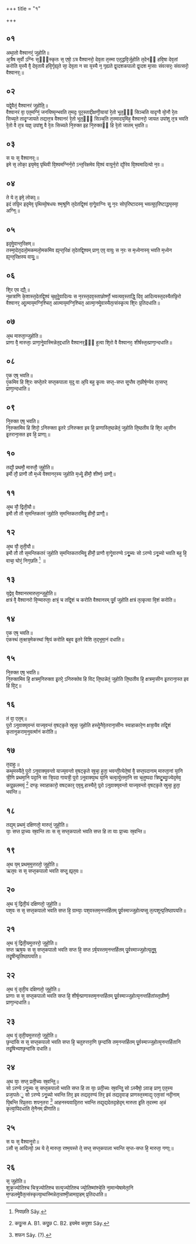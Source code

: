 +++
title = "१"

+++
## ०१
अथा᳘तो वैश्वानरं᳘ जुहोति॥  
अ᳘त्रैष स᳘र्वो ऽग्निः स᳘ᳫं᳘स्कृतः स᳘ एषो᳘ ऽत्र वैश्वानरो᳘ देव᳘ता त᳘स्मा एत᳘द्धवि᳘र्जुहोति त᳘देनᳫं हवि᳘षा देव᳘तां करोति य᳘स्यै वै᳘ देव᳘तायै हवि᳘र्गृह्य᳘ते सा᳘ देव᳘ता न सा य᳘स्यै न᳘ गृह्यते द्वा᳘दशकपालो द्वा᳘दश मा᳘साः संवत्सरः᳘ संवत्सरो᳘ वैश्वानरः᳟॥  
## ०२
यद्वे᳘वैतं᳘ वैश्वानरं जुहोति᳟॥  
वैश्वानरं वा᳘ एत᳘मग्निं᳘ जनयिष्य᳘न्भवति त᳘मदः᳘ पुर᳘स्ताद्दीक्षणी᳘यायां रे᳘तो भूत᳘ᳫं᳘ सिञ्चति यादृग्वै यो᳘नौ रे᳘तः सिच्य᳘ते तादृ᳘ग्जायते तद्यत्त᳘त्र वैश्वानरं रे᳘तो भूत᳘ᳫं᳘ सिञ्च᳘ति त᳘स्मादय᳘मिह᳘ वैश्वानरो᳘ जायत उपांशु त᳘त्र भवति रे᳘तो वै त᳘त्र यज्ञ᳘ उपांशु वै रे᳘तः सिच्यते नि᳘रुक्त इह नि᳘रुक्तᳫं हि रे᳘तो जातम् भ᳘वति॥  
## ०३
स यः स᳘ वैश्वानरः᳟॥  
इमे स᳘ लोका᳘ इय᳘मेव᳘ पृथिवी वि᳘श्वमग्निर्न᳘रो ऽन्त᳘रिक्षमेव वि᳘श्वं वायुर्न᳘रो द्यौ᳘रेव वि᳘श्वमादित्यो न᳘रः॥  
## ०४
ते ये त᳘ इमे᳘ लोकाः᳟॥  
इदं तछि᳘र इद᳘मेव᳘ पृथिव्यो᳘षधयः श्म᳘श्रूणि त᳘देतद्वि᳘श्वं वा᳘गेॗवाग्निः सॗ न᳘रः सोप᳘रिष्टादस्य᳘ भवत्युप᳘रिष्टाद्ध्य᳘स्या᳘ अग्निः᳟॥  
## ०५
इद᳘मेॗवान्त᳘रिक्षम्॥  
तस्मा᳘देत᳘दलो᳘मकमलो᳘मकमिव ह्य᳘न्त᳘रिक्षं त᳘देतद्वि᳘श्वम् प्राण᳘ एव᳘ वायुः स न᳘रः स म᳘ध्येनास्य᳘ भवति म᳘ध्येन ह्य᳘न्त᳘रिक्षस्य वायुः᳟॥  
## ०६
शि᳘र एव द्यौः᳟॥  
न᳘क्षत्राणि के᳘शास्त᳘देतद्वि᳘श्वं च᳘क्षुरेॗवादित्यः स न᳘रस्त᳘दव᳘स्ताछोर्ष्णो᳘ भवत्यव᳘स्ताद्धि᳘ दिव᳘ आदित्यस्त᳘दस्यैतछि᳘रो वैश्वानर᳘ आॗत्माय᳘मग्नि᳘श्चित᳘ आत्माय᳘मग्नि᳘श्चित᳘ आत्मा᳘नमेॗवास्यैत᳘त्संस्कृ᳘त्य शि᳘रः प्र᳘तिदधाति॥  
## ०७
अ᳘थ मारुता᳘न्जुहोति॥  
प्राणा वै᳘ मारुताः᳘ प्राणा᳘नेॗवास्मिन्नेत᳘द्दधाति वैश्वानर᳘ᳫं᳘ हुत्वा शि᳘रो वै वैश्वानरः᳘ शीर्षंस्त᳘त्प्राणा᳘न्दधाति॥  
## ०८
ए᳘क एष᳘ भवति॥  
ए᳘कमिव हि शि᳘रः सप्ते᳘तरे सप्त᳘कपाला य᳘दु वा अ᳘पि बहु कृ᳘त्वः सप्त᳘-सप्त सॗप्तैव त᳘छीर्ष᳘ण्येव त᳘त्सप्त᳘ प्राणा᳘न्दधाति॥  
## ०९
नि᳘रुक्त एष᳘ भवति॥  
नि᳘रुक्तमिव हि शिरो᳘ ऽनिरुक्ता इ᳘तरे ऽनिरुक्ता इव हि᳘ प्राणास्ति᳘ष्ठन्नेतं᳘ जुहोति ति᳘ष्ठतीव हि शि᳘र आ᳘सीन इ᳘तराना᳘सत इव हि᳘ प्राणाः᳟॥  
## १०
तद्यौ᳘ प्रथमौ᳘ मारुतौ᳘ जुहो᳘ति॥  
इमौ तौ᳘ प्राणौ तौ म᳘ध्ये वैश्वानर᳘स्य जुहोति म᳘ध्येॗ हीमौ᳘ शीर्ष्णः᳘ प्राणौ᳟॥  
## ११
अ᳘थ यौ᳘ द्विती᳘यौ॥  
इमौ तौ तौ स᳘मन्तिकतरं जुहोति स᳘मन्तिकतरमिवॗ हीमौ᳘ प्राणौ᳟॥  
## १२
अ᳘थ यौ᳘ तृती᳘यौ॥  
इमौ तौ तौ स᳘मन्तिकतरं जुहोति स᳘मन्तिकतरमिवॗ हीमौ᳘ प्राणौ वा᳘गेॗवारण्ये ऽनूॗच्यः सो ऽरण्ये ऽनू᳘च्यो भवति बहु हि᳘ वाचा᳘ घोरं᳘ निग᳘छति [^1] ॥  

[^1]: नियछति Sây. 

## १३
य᳘द्वेव᳘ वैश्वानरमारुता᳘न्जुहो᳘ति॥  
क्षत्रं वै᳘ वैश्वानरो वि᳘ण्मारुताः᳘ क्षत्रं᳘ च तद्वि᳘शं च करोति वैश्वानरम् पू᳘र्वं जुहोति क्षत्रं त᳘त्कृत्वा वि᳘शं करोति॥  
## १४
ए᳘क एष᳘ भवति॥  
एकस्थं त᳘त्क्षत्र᳘मेकस्थां श्रि᳘यं करोति बह᳘व इ᳘तरे विशि त᳘द्भूमा᳘नं दधाति॥  
## १५
नि᳘रुक्त एष᳘ भवति॥  
नि᳘रुक्तमिव हि᳘ क्षत्रम᳘निरुक्ता इ᳘तरे᳘ ऽनिरुक्तेव हि विट् ति᳘ष्ठन्नेतं᳘ जुहोति ति᳘ष्ठतीव हि᳘ क्षत्रमा᳘सीन इ᳘तराना᳘स्त इव हि वि᳘ट्॥  
## १६
तं वा᳘ एत᳘म्॥  
पुरो ऽनुवाक्य᳘वन्तं याज्य᳘वन्तं व᳘षट्कृते स्रुचा᳘ जुहोति हस्तेॗनैवे᳘तराना᳘सीनः स्वाहाकारे᳘ण क्षत्रा᳘यैव तद्वि᳘शं कृतानुकराम᳘नुवर्त्मानं करोति॥  
## १७
त᳘दाहुः॥  
कथ᳘मस्यैते᳘ पुरो ऽनुवाक्य᳘वन्तो याज्य᳘वन्तो व᳘षट्कृते स्रुचा᳘ हुता᳘ भवन्ती᳘त्येते᳘षां वै᳘ सप्त᳘पदानाम् मारुता᳘नां या᳘नि त्री᳘णि प्रथमा᳘नि पदा᳘नि सा त्रि᳘पदा गायत्री᳘ पुरो ऽनुवाक्या᳘थ या᳘नि चत्वा᳘र्युत्तमा᳘नि सा च᳘तुष्पदा त्रिष्टु᳘ब्याॗज्येद᳘मेव᳘ कपु᳘छलमयं᳘ [^2] दण्डः᳘ स्वाहाकारो᳘ वषट्कार᳘ एव᳘मु हास्यैते᳘ पुरो ऽनुवाक्य᳘वन्तो याज्य᳘वन्तो व᳘षट्कृते स्रुचा᳘ हुता᳘ भवन्ति॥  

[^2]: कपु᳘त्स A. B1. कपु᳘छ C. B2. इयमेव कपुशा Sây. 

## १८
तद्य᳘म् प्रथमं᳘ दक्षिणतो᳘ मारुतं᳘ जुहो᳘ति॥  
याः᳘ सप्त प्रा᳘च्यः स्र᳘वन्ति ताः स स᳘ सप्त᳘कपालो भवति सप्त हि ता याः प्रा᳘च्यः स्र᳘वन्ति॥  
## १९
अ᳘थ य᳘म् प्रथम᳘मुत्तरतो᳘ जुहो᳘ति॥  
ऋत᳘वः स स᳘ सप्त᳘कपालो भवति सप्तॗ ह्यृत᳘वः॥  
## २०
अ᳘थ यं᳘ द्विती᳘यं दक्षिणतो᳘ जुहो᳘ति॥  
पश᳘वः स स᳘ सप्त᳘कपालो भवति सप्त हि᳘ ग्राम्याः᳘ पश᳘वस्तम᳘नन्तर्हितम् पू᳘र्वस्माज्जुहोत्यप्सु त᳘त्पशून्प्र᳘तिष्ठापयति॥  
## २१
अ᳘थ यं᳘ द्विती᳘यमुत्तररो᳘ जुहो᳘ति॥  
सप्त ऋष᳘यः स स᳘ सप्त᳘कपालो भवति सप्त हि᳘ सप्त ऽर्ष᳘यस्तम᳘नन्तर्हितम् पू᳘र्वस्माज्जुहोत्यृतु᳘षु तदृ᳘षीन्प्र᳘तिष्ठापयति॥  
## २२
अ᳘थ यं᳘ तृती᳘य दक्षिणतो᳘ जुहो᳘ति॥  
प्राणाः स स᳘ सप्त᳘कपालो भवति सप्त हि᳘ शीर्ष᳘न्प्राणास्तम᳘नन्तर्हितम् पू᳘र्वस्माज्जुहोत्य᳘नन्तर्हितांस्त᳘छीर्ष्णः᳘ प्राणा᳘न्दधाति॥  
## २३
अ᳘थ यं᳘ तृती᳘यमुत्तरतो᳘ जुहो᳘ति॥  
छ᳘न्दांसि स स᳘ सप्त᳘कपालो भवति सप्त हि᳘ चतुरुत्तरा᳘णि छ᳘न्दांसि तम᳘नन्तर्हितम् पू᳘र्वस्माज्जुहोत्य᳘नन्तर्हितानि तदृ᳘षिभ्यश्छ᳘न्दांसि दधाति॥  
## २४
अ᳘थ याः᳘ सप्त᳘ प्रती᳘च्यः स्र᳘वन्ति᳟᳟॥  
सो ऽरण्ये ऽनू᳘च्यः स᳘ सप्त᳘कपालो भवति सप्त हि ता याः᳘ प्रती᳘च्यः स्र᳘वन्तिॗ सो ऽस्यैषो᳘ ऽवाङ् प्राण᳘ एत᳘स्य प्रजा᳘पतेःॗ सो ऽरण्ये ऽनू᳘च्यो भवन्ति तिर᳘ इव तद्यद᳘रण्यं तिर᳘ इवं तद्यद᳘वाङ् प्राणस्त᳘स्माद्य᳘ एता᳘सां नदी᳘नाम् पि᳘बन्ति रिप्र᳘तराः शपन᳘तरा [^3] आहनस्यवादि᳘तरा भवन्ति तद्य᳘द्यदेतदा᳘हेद᳘म् मारुता इ᳘ति त᳘दस्मा अ᳘न्नं कृत्वा᳘पिदधाति ते᳘नैनम् प्रीणाति॥  

[^3]: शफन Sây. (?). 

## २५
स यः स᳘ वैश्वानॗरो॥  
ऽसौ स᳘ आदित्यो᳘ ऽथ ये ते᳘ मारुता᳘ रश्म᳘यस्ते ते᳘ सप्त᳘ सप्त᳘कपाला भवन्ति स᳘प्त-सप्त हि᳘ मारुता᳘ गणाः᳟॥  
## २६
स᳘ जुहोति॥  
शुक्र᳘ज्योतिश्च चित्र᳘ज्योतिश्च सत्य᳘ज्योतिश्च ज्यो᳘तिष्मांश्चे᳘ति ना᳘मान्येषामेता᳘नि म᳘ण्डलमेॗवैत᳘त्संस्कृत्या᳘थास्मिन्नेता᳘न्रश्मी᳘न्नामग्रा᳘हम् प्र᳘तिदधाति॥  